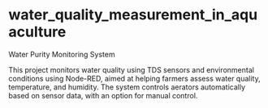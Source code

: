 # water_quality_measurement_in_aquaculture
Water Purity Monitoring System

This project monitors water quality using TDS sensors and environmental conditions using Node-RED, aimed at helping farmers assess water quality, temperature, and humidity. The system controls aerators automatically based on sensor data, with an option for manual control.
